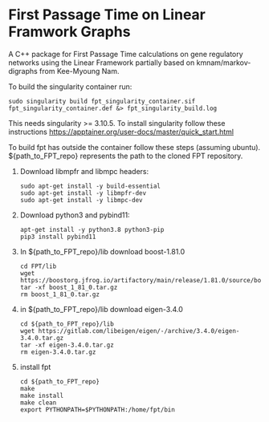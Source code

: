 # First Passage Time on Linear Framwork Graphs

A C++ package for First Passage Time calculations on gene regulatory networks using the Linear Framework partially based on kmnam/markov-digraphs from Kee-Myoung Nam.

To build the singularity container run: 
```
sudo singularity build fpt_singularity_container.sif fpt_singularity_container.def &> fpt_singularity_build.log
```
This needs singularity >= 3.10.5. To install singularity follow these instructions https://apptainer.org/user-docs/master/quick_start.html

To build fpt has outside the container follow these steps (assuming ubuntu). ${path_to_FPT_repo} represents the path to the cloned FPT repository.  
1) Download libmpfr and libmpc headers:
   
    ```
    sudo apt-get install -y build-essential
    sudo apt-get install -y libmpfr-dev
    sudo apt-get install -y libmpc-dev
    ```
    
2) Download python3 and pybind11:

    ```
    apt-get install -y python3.8 python3-pip
    pip3 install pybind11
    ```
3) In ${path_to_FPT_repo}/lib download boost-1.81.0

    ```
    cd FPT/lib
    wget https://boostorg.jfrog.io/artifactory/main/release/1.81.0/source/boost_1_81_0.tar.gz
    tar -xf boost_1_81_0.tar.gz
    rm boost_1_81_0.tar.gz
    ```

4) in ${path_to_FPT_repo}/lib download eigen-3.4.0

    ```
    cd ${path_to_FPT_repo}/lib
    wget https://gitlab.com/libeigen/eigen/-/archive/3.4.0/eigen-3.4.0.tar.gz
    tar -xf eigen-3.4.0.tar.gz
    rm eigen-3.4.0.tar.gz
    ```

5) install fpt
    
    ```
    cd ${path_to_FPT_repo}
    make
    make install
    make clean
    export PYTHONPATH=$PYTHONPATH:/home/fpt/bin
    ```





